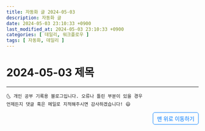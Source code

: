 ```yaml
---
title: 자동화 글 2024-05-03
description: 자동화 글
date: 2024-05-03 23:10:33 +0900
last_modified_at: 2024-05-03 23:10:33 +0900
categories: [ 데일리, 워크플로우 ]
tags: [ 자동화, 데일리 ]
---
```



# 2024-05-03 제목


***
    🌜 개인 공부 기록용 블로그입니다. 오류나 틀린 부분이 있을 경우 
    언제든지 댓글 혹은 메일로 지적해주시면 감사하겠습니다! 😄


<a href="#" style="display: inline-block; padding: 5px 10px; color: #007bff; text-decoration: none; border: 0.5px solid #007bff; border-radius: 5px; float: right;">맨 위로 이동하기</a>